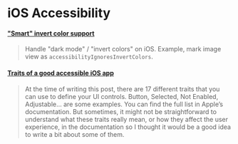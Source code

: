 # iOS Accessibility

#### ["Smart" invert color support](https://duan.ca/2017/12/20/smart-invert-support-for-you-app/)

> Handle "dark mode" / "invert colors" on iOS. Example, mark image view as `accessibilityIgnoresInvertColors`.

#### [Traits of a good accessible iOS app](https://dadederk.github.io/post/2021-01-21-01/)

> At the time of writing this post, there are 17 different traits that you can use to define your UI controls. Button, Selected, Not Enabled, Adjustable… are some examples. You can find the full list in Apple’s documentation. But sometimes, it might not be straightforward to understand what these traits really mean, or how they affect the user experience, in the documentation so I thought it would be a good idea to write a bit about some of them.
